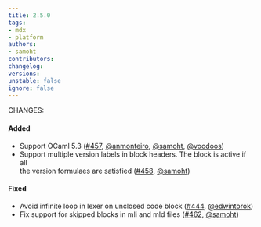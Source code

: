 ```yaml
---
title: 2.5.0
tags:
- mdx
- platform
authors:
- samoht
contributors:
changelog:
versions:
unstable: false
ignore: false
---
```


CHANGES:

#### Added

*   Support OCaml 5.3 ([#457](https://github.com/realworldocaml/mdx/pull/457), [@anmonteiro](https://github.com/anmonteiro), [@samoht](https://github.com/samoht), [@voodoos](https://github.com/voodoos))
*   Support multiple version labels in block headers. The block is active if all  
    the version formulaes are satisfied ([#458](https://github.com/realworldocaml/mdx/pull/458), [@samoht](https://github.com/samoht))

#### Fixed

*   Avoid infinite loop in lexer on unclosed code block ([#444](https://github.com/realworldocaml/mdx/pull/444), [@edwintorok](https://github.com/edwintorok))
*   Fix support for skipped blocks in mli and mld files ([#462](https://github.com/realworldocaml/mdx/pull/462), [@samoht](https://github.com/samoht))